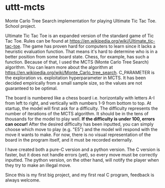 # uttt-mcts

Monte Carlo Tree Search implementation for playing Ultimate Tic Tac Toe. School project.

Ultimate Tic Tac Toe is an expanded version of the standard game of Tic Tac Toe. Rules can be found at https://en.wikipedia.org/wiki/Ultimate_tic-tac-toe. The game has proven hard for computers to learn since it lacks a heuristic evaluation function. That means it's hard to determine who is in a better position from some board state. Chess, for example, has such a function. Because of that, I used the MCTS (Monte Carlo Tree Search) algorithm. You can learn more about the algorithm at https://en.wikipedia.org/wiki/Monte_Carlo_tree_search. C_PARAMETER is the exploration vs. exploitation hyperparameter in MCTS. It has been decided empirically from a small sample size, so the values are not guaranteed to be optimal.

The board is numbered like a chess board i.e. horizontally with letters A-I from left to right, and vertically with numbers 1-9 from bottom to top. At startup, the model will first ask for a difficulty. The difficulty represents the number of iterations of the MCTS algorithm. It should be in the tens of thousands for the model to play well. **If the difficulty is under 100, errors can occur!** After the desired difficulty has been inputted, you can simply choose which move to play (e.g. "E5") and the model will respond with the move it wants to make. For now, there is no visual representation of the board in the program itself, and it must be recorded externally.

I have created both a pure-C version and a python version. The C version is faster, but it does not handle errors (yet), so every move must be correctly inputted. The python version, on the other hand, will notify the player when they try to make an illegal move.

Since this is my first big project, and my first real C program, feedback is always welcome.
